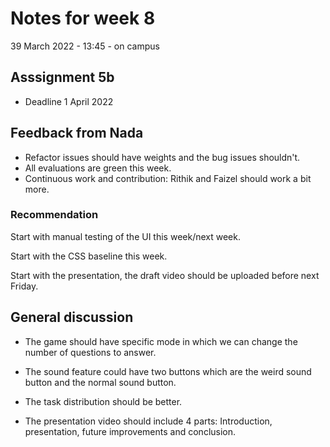 # Notes for week 8

39 March 2022 - 13:45 - on campus

## Asssignment 5b 

- Deadline 1 April 2022

## Feedback from Nada

- Refactor issues should have weights and the bug issues shouldn't.
- All evaluations are green this week.
- Continuous work and contribution: Rithik and Faizel should work a bit more.

### Recommendation

Start with manual testing of the UI this week/next week.

Start with the CSS baseline this week.

Start with the presentation, the draft video should be uploaded before next Friday.

## General discussion

- The game should have specific mode in which we can change the number of questions to answer.

- The sound feature could have two buttons which are the weird sound button and the normal sound button.
- The task distribution should be better.
- The presentation video should include 4 parts: Introduction, presentation, future improvements and conclusion.